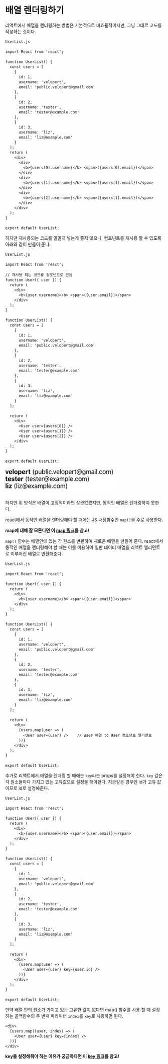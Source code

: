 # 배열 렌더링하기

리액트에서 배열을 렌더링하는 방법은 기본적으로 비효율적이지만, 그냥 그대로 코드를 작성하는 것이다.

```
UserList.js

import React from 'react';

function UserList() {
  const users = [
    {
      id: 1,
      username: 'velopert',
      email: 'public.velopert@gmail.com'
    },
    {
      id: 2,
      username: 'tester',
      email: 'tester@example.com'
    },
    {
      id: 3,
      username: 'liz',
      email: 'liz@example.com'
    }
  ];
  return (
    <div>
      <div>
        <b>{users[0].username}</b> <span>({users[0].email})</span>
      </div>
      <div>
        <b>{users[1].username}</b> <span>({users[1].email})</span>
      </div>
      <div>
        <b>{users[2].username}</b> <span>({users[1].email})</span>
      </div>
    </div>
  );
}

export default UserList;
```

하지만 재사용되는 코드를 일일히 넣는게 좋지 않으니, 컴포넌트를 재사용 할 수 있도록 아래와 같이 만들어 준다.

```
UserList.js

import React from 'react';

// 재사용 되는 코드를 컴포넌트로 만듬
function User({ user }) {
  return (
    <div>
      <b>{user.username}</b> <span>({user.email})</span>
    </div>
  );
}

function UserList() {
  const users = [
    {
      id: 1,
      username: 'velopert',
      email: 'public.velopert@gmail.com'
    },
    {
      id: 2,
      username: 'tester',
      email: 'tester@example.com'
    },
    {
      id: 3,
      username: 'liz',
      email: 'liz@example.com'
    }
  ];

  return (
    <div>
      <User user={users[0]} />
      <User user={users[1]} />
      <User user={users[2]} />
    </div>
  );
}

export default UserList;
```

![배열컴포넌트결과](/picture/배열결과.PNG)

하지만 위 방식은 배열이 고정적이라면 상관없겠지만, 동적인 배열은 렌더링하지 못한다.

react에서 동적인 배열을 렌더링해야 할 때에는 JS 내장함수인 `map()`을 주로 사용한다.

**map에 대해 잘 모른다면 이 [map 링크]()를 참고!**

`map()` 함수는 배열안에 있는 각 원소를 변환하여 새로운 배열을 만들어 준다. react에서 동적인 배열을 렌더링해야 할 때는 이를 이용하여 일반 데이터 배열을 리액트 엘리먼트로 이루어진 배열로 변환해준다.

```
UserList.js

import React from 'react';

function User({ user }) {
  return (
    <div>
      <b>{user.username}</b> <span>({user.email})</span>
    </div>
  );
}

function UserList() {
  const users = [
    {
      id: 1,
      username: 'velopert',
      email: 'public.velopert@gmail.com'
    },
    {
      id: 2,
      username: 'tester',
      email: 'tester@example.com'
    },
    {
      id: 3,
      username: 'liz',
      email: 'liz@example.com'
    }
  ];

  return (
    <div>
      {users.map(user => (
        <User user={user} />    // user 배열 to User 컴포넌트 엘리먼트
      ))}
    </div>
  );
}

export default UserList;
```

추가로 리액트에서 배열을 렌더링 할 때에는 `key`라는 props를 설정해야 한다. `key` 값은 각 원소들마다 가지고 있는 고유값으로 설정을 해야한다. 지금같은 경우엔 id가 고유 값이므로 id로 설정해준다.

```
UserList.js

import React from 'react';

function User({ user }) {
  return (
    <div>
      <b>{user.username}</b> <span>({user.email})</span>
    </div>
  );
}

function UserList() {
  const users = [
    {
      id: 1,
      username: 'velopert',
      email: 'public.velopert@gmail.com'
    },
    {
      id: 2,
      username: 'tester',
      email: 'tester@example.com'
    },
    {
      id: 3,
      username: 'liz',
      email: 'liz@example.com'
    }
  ];

  return (
    <div>
      {users.map(user => (
        <User user={user} key={user.id} />
      ))}
    </div>
  );
}

export default UserList;
```

만약 배열 안의 원소가 가지고 있는 고유한 값이 없다면 map() 함수를 사용 할 때 설정하는 콜백함수의 두 번째 파라미터 `index`를 `key`로 사용하면 된다.

```
<div>
  {users.map((user, index) => (
    <User user={user} key={index} />
  ))}
</div>
```

**key를 설정해줘야 하는 이유가 궁금하다면 이 [key 링크]()를 참고!**